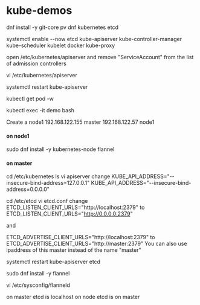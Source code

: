 # kube-demos

dnf install -y git-core pv dnf kubernetes etcd

systemctl enable --now etcd kube-apiserver kube-controller-manager kube-scheduler kubelet docker kube-proxy

open /etc/kubernetes/apiserver and remove "ServiceAccount" from the list of admission controllers

vi /etc/kubernetes/apiserver

systemctl restart kube-apiserver

kubectl get pod -w

kubectl exec -it demo bash

 



Create a node1
192.168.122.155 master
192.168.122.57 node1

#### on node1

sudo dnf install -y kubernetes-node flannel


#### on master

cd /etc/kubernetes
ls
vi apiserver
change
KUBE_API_ADDRESS="--insecure-bind-address=127.0.0.1"
KUBE_API_ADDRESS="--insecure-bind-address=0.0.0.0"


cd /etc/etcd
vi etcd.conf
change
ETCD_LISTEN_CLIENT_URLS="http://localhost:2379"
to
ETCD_LISTEN_CLIENT_URLS="http://0.0.0.0:2379"

and

ETCD_ADVERTISE_CLIENT_URLS="http://localhost:2379"
to
ETCD_ADVERTISE_CLIENT_URLS="http://master:2379"
You can also use ipaddress of this master instead of the name "master"


systemctl restart kube-apiserver etcd

sudo dnf install -y flannel


vi /etc/sysconfig/flanneld

on master etcd is localhost
on node etcd is on master
